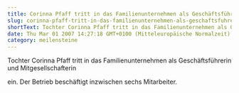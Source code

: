 ```yaml
---
title: Corinna Pfaff tritt in das Familienunternehmen als Geschäftsführerin ein | 2007
slug: corinna-pfaff-tritt-in-das-familienunternehmen-als-geschaftsfuhrerin-ein-2007
shortText: Tochter Corinna Pfaff tritt in das Familienunternehmen als Geschäftsführerin und Mitgesellschafterin ein. Der Betrieb beschäftigt in­zwischen sechs Mitarbeiter.
date: Thu Mar 01 2007 14:27:18 GMT+0100 (Mitteleuropäische Normalzeit)
category: meilensteine
---
```


Tochter Corinna Pfaff tritt in das Familienunternehmen als Geschäftsführerin und Mitgesellschafterin

<!--more-->

 ein. Der Betrieb beschäftigt in­zwischen sechs Mitarbeiter.
